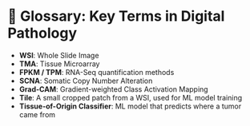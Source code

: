 # 📘 Glossary: Key Terms in Digital Pathology

- **WSI**: Whole Slide Image
- **TMA**: Tissue Microarray
- **FPKM / TPM**: RNA-Seq quantification methods
- **SCNA**: Somatic Copy Number Alteration
- **Grad-CAM**: Gradient-weighted Class Activation Mapping
- **Tile**: A small cropped patch from a WSI, used for ML model training
- **Tissue-of-Origin Classifier**: ML model that predicts where a tumor came from

